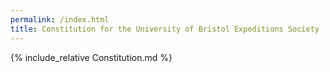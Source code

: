 ```yaml
---
permalink: /index.html
title: Constitution for the University of Bristol Expeditions Society
---
```


{% include_relative Constitution.md %}
